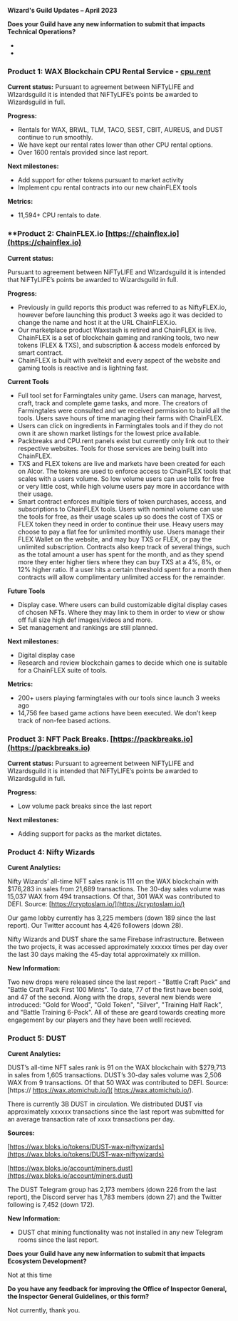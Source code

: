 **Wizard's Guild Updates – April 2023**

**Does your Guild have any new information to submit that impacts Technical Operations?**

- 
- 


### **Product 1: WAX Blockchain CPU Rental Service - [cpu.rent](https://cpu.rent/)**

**Current status:**
Pursuant to agreement between NiFTyLIFE and WIzardsguild it is intended that NiFTyLIFE’s
points be awarded to Wizardsguild in full.

**Progress:**

- Rentals for WAX, BRWL, TLM, TACO, SEST, CBIT, AUREUS, and DUST continue to run
smoothly.
-	We have kept our rental rates lower than other CPU rental options.
-	Over 1600 rentals provided since last report.

**Next milestones:**

-	Add support for other tokens pursuant to market activity
- Implement cpu rental contracts into our new chainFLEX tools

**Metrics:**

-	11,594+ CPU rentals to date.

### **Product 2: ChainFLEX.io [https://chainflex.io](https://chainflex.io)

**Current status:**

Pursuant to agreement between NiFTyLIFE and WIzardsguild it is intended that NiFTyLIFE’s
points be awarded to Wizardsguild in full.

**Progress:**
- Previously in guild reports this product was referred to as NiftyFLEX.io, however before
launching this product 3 weeks ago it was decided to change the name and host it at the
URL ChainFLEX.io.
- Our marketplace product Waxstash is retired and ChainFLEX is live. ChainFLEX is a set of
blockchain gaming and ranking tools, two new tokens (FLEX & TXS), and subscription &
access models enforced by smart contract.
- ChainFLEX is built with sveltekit and every aspect of the website and gaming tools is reactive
and is lightning fast.

**Current Tools**
- Full tool set for Farmingtales unity game. Users can manage, harvest, craft, track and
complete game tasks, and more. The creators of Farmingtales were consulted and we
received permission to build all the tools. Users save hours of time managing their farms
with ChainFLEX.
- Users can click on ingredients in Farmingtales tools and if they do not own it are shown
market listings for the lowest price available.
- Packbreaks and CPU.rent panels exist but currently only link out to their respective
websites. Tools for those services are being built into ChainFLEX.
- TXS and FLEX tokens are live and markets have been created for each on Alcor. The tokens
are used to enforce access to ChainFLEX tools that scales with a users volume. So low
volume users can use tolls for free or very little cost, while high volume users pay more in
accordance with their usage.
- Smart contract enforces multiple tiers of token purchases, access, and subscriptions to
ChainFLEX tools. Users with nominal volume can use the tools for free, as their usage
scales up so does the cost of TXS or FLEX token they need in order to continue their use.
Heavy users may choose to pay a flat fee for unlimited monthly use. Users manage their
FLEX Wallet on the website, and may buy TXS or FLEX, or pay the unlimited subscription.
Contracts also keep track of several things, such as the total amount a user has spent for
the month, and as they spend more they enter higher tiers where they can buy TXS at a
4%, 8%, or 12% higher ratio. If a user hits a certain threshold spent for a month then
contracts will allow complimentary unlimited access for the remainder.

**Future Tools**
- Display case. Where users can build customizable digital display cases of chosen NFTs.
Where they may link to them in order to view or show off full size high def images/videos
and more.
- Set management and rankings are still planned.

**Next milestones:**
- Digital display case
- Research and review blockchain games to decide which one is suitable for a ChainFLEX
suite of tools.

**Metrics:**
- 200+ users playing farmingtales with our tools since launch 3 weeks ago
- 14,756 fee based game actions have been executed. We don’t keep track of non-fee based
actions. 
 
### **Product 3: NFT Pack Breaks. [https://packbreaks.io](https://packbreaks.io)**

**Current status:**
Pursuant to agreement between NiFTyLIFE and WIzardsguild it is intended that NiFTyLIFE’s
points be awarded to Wizardsguild in full.

**Progress:**

-	Low volume pack breaks since the last report

**Next milestones:**

-	Adding support for packs as the market dictates.	

### **Product 4: Nifty Wizards**

**Curent Analytics:** 

Nifty Wizards’ all-time NFT sales rank is 111 on the WAX blockchain with $176,283 in sales from 21,689 transactions. The 30-day sales volume was 15,037 WAX from 494 transactions. Of that, 301 WAX was contributed to DEFI. Source: [https://cryptoslam.io/](https://cryptoslam.io/)

Our game lobby currently has 3,225 members (down 189 since the last report). Our Twitter account has 4,426 followers (down 28).

Nifty Wizards and DUST share the same Firebase infrastructure. Between the two projects, it was accessed approximately xxxxxx times per day over the last 30 days making the 45-day total approximately xx million.

**New Information:**

Two new drops were released since the last report - "Battle Craft Pack" and "Battle Craft Pack First 100 Mints". To date, 77 of the first have been sold, and 47 of the second. Along with the drops, several new blends were introduced: "Gold for Wood", "Gold Token", "Silver", "Training Half Rack", and "Battle Training 6-Pack". All of these are geard towards creating more engagement by our players and they have been welll recieved.

### **Product 5: DUST**

**Curent Analytics:**

DUST’s all-time NFT sales rank is 91 on the WAX blockchain with $279,713 in sales from 1,605 transactions. DUST’s 30-day sales volume was 2,506 WAX from 9 transactions. Of that 50 WAX was contributed to DEFI. Source: [https:// https://wax.atomichub.io/]( https://wax.atomichub.io/).

There is currently 3B DUST in circulation. We distributed DU$T via approximately xxxxxx transactions since the last report was submitted for an average transaction rate of xxxx transactions per day.

**Sources:**

[https://wax.bloks.io/tokens/DUST-wax-niftywizards](https://wax.bloks.io/tokens/DUST-wax-niftywizards)

[https://wax.bloks.io/account/miners.dust](https://wax.bloks.io/account/miners.dust)

The DUST Telegram group has 2,173 members (down 226 from the last report), the Discord server has 1,783 members (down 27) and the Twitter following is 7,452 (down 172).

**New Information:**

- DUST chat mining functionality was not installed in any new Telegram rooms since the last report.


**Does your Guild have any new information to submit that impacts Ecosystem Development?**

Not at this time

**Do you have any feedback for improving the Office of Inspector General, the Inspector General Guidelines, or this form?**

Not currently, thank you.
